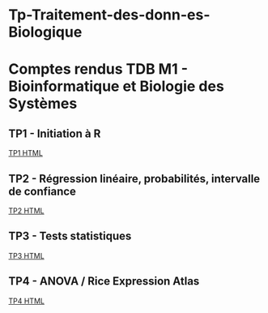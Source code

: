 # Tp-Traitement-des-donn-es-Biologique

# Comptes rendus TDB M1 - Bioinformatique et Biologie des Systèmes

## TP1 - Initiation à R
[TP1 HTML](TP1/M1.TDB.TP_introduction_R.html)

## TP2 - Régression linéaire, probabilités, intervalle de confiance
[TP2 HTML](TP2/M1.TDB.TP2_reglin_proba_ic_R.html)

## TP3 - Tests statistiques
[TP3 HTML](TP3/M1.TDB.TP3_tests_R.html)

## TP4 - ANOVA / Rice Expression Atlas
[TP4 HTML](TP4_ANOVA_RiceExpressionAtlas/TP4.html)
